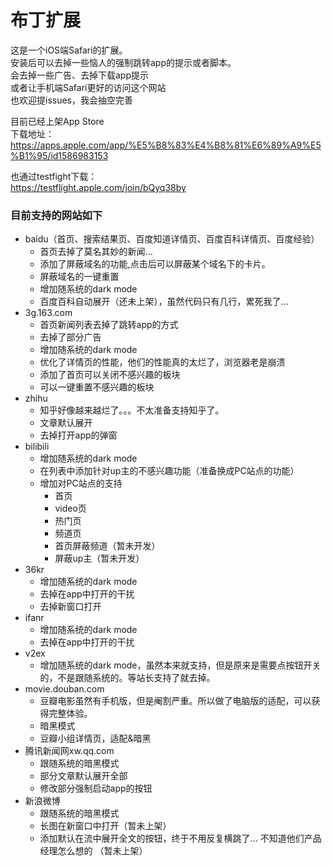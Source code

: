 # 布丁扩展

这是一个iOS端Safari的扩展。<br/>
安装后可以去掉一些恼人的强制跳转app的提示或者脚本。<br/>
会去掉一些广告、去掉下载app提示<br/>
或者让手机端Safari更好的访问这个网站<br/>
也欢迎提issues，我会抽空完善<br/>

目前已经上架App Store<br/>
下载地址：https://apps.apple.com/app/%E5%B8%83%E4%B8%81%E6%89%A9%E5%B1%95/id1586983153

也通过testfight下载：<br/>
https://testflight.apple.com/join/bQyq38by


### 目前支持的网站如下
- baidu（首页、搜索结果页、百度知道详情页、百度百科详情页、百度经验）
   - 首页去掉了莫名其妙的新闻...
   - 添加了屏蔽域名的功能,点击后可以屏蔽某个域名下的卡片。
   - 屏蔽域名的一键重置
   - 增加随系统的dark mode
   - 百度百科自动展开（还未上架），虽然代码只有几行，累死我了...
- 3g.163.com
   - 首页新闻列表去掉了跳转app的方式
   - 去掉了部分广告
   - 增加随系统的dark mode
   - 优化了详情页的性能，他们的性能真的太烂了，浏览器老是崩溃
   - 添加了首页可以关闭不感兴趣的板块
   - 可以一键重置不感兴趣的板块
- zhihu
   - 知乎好像越来越烂了。。。不太准备支持知乎了。 
   - 文章默认展开
   - 去掉打开app的弹窗
- bilibili
   - 增加随系统的dark mode
   - 在列表中添加针对up主的不感兴趣功能（准备换成PC站点的功能）
   - 增加对PC站点的支持 
      -  首页
      -  video页
      -  热门页
      -  频道页
      -  首页屏蔽频道（暂未开发）
      -  屏蔽up主（暂未开发）
- 36kr
   - 增加随系统的dark mode
   - 去掉在app中打开的干扰
   - 去掉新窗口打开
- ifanr
   - 增加随系统的dark mode
   - 去掉在app中打开的干扰
- v2ex
   - 增加随系统的dark mode，虽然本来就支持，但是原来是需要点按钮开关的，不是跟随系统的。等站长支持了就去掉。  
- movie.douban.com 
   - 豆瓣电影虽然有手机版，但是阉割严重。所以做了电脑版的适配，可以获得完整体验。
   - 暗黑模式
   - 豆瓣小组详情页，适配&暗黑
- 腾讯新闻网xw.qq.com
   - 跟随系统的暗黑模式
   - 部分文章默认展开全部
   - 修改部分强制启动app的按钮
- 新浪微博
   - 跟随系统的暗黑模式
   - 长图在新窗口中打开（暂未上架）
   - 添加默认在流中展开全文的按钮，终于不用反复横跳了... 不知道他们产品经理怎么想的  （暂未上架）

